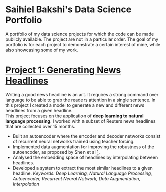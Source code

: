 # Saihiel Bakshi's Data Science Portfolio
A portfolio of my data science projects for which the code can be made publicly available. The project are not in a particular order. The goal of my portfolio is for each project to demonstrate a certain interest of mine, while also showcasing some of my work.

# [Project 1: Generating News Headlines](https://github.com/saihiel/news_headlines)
Writing a good news headline is an art. It requires a strong command over language to be able to grab the readers attention in a single sentence. In this project I created a model to generate a new and different news headlines from a given headline.  
This project focuses on the application of **deep learning to natural language processing**. I worked with a subset of Reuters news headlines that are collected over 15 months.
* Built an autoencoder where the encoder and decoder networks consist of recurrent neural networks trained using teacher forcing.
* Implemented data augmentation for improving the robustness of the autoencoder, as proposed by Shen et al [1](https://arxiv.org/pdf/1905.12777.pdf).
* Analysed the embedding space of headlines by interpolating between headlines.
* Developed a system to extract the most similar headlines to a given headline.
*Keywords: Deep Learning, Natural Language Processing, Autoencoder, Recurrent Neural Network, Data Augmentation, Interpolation*

